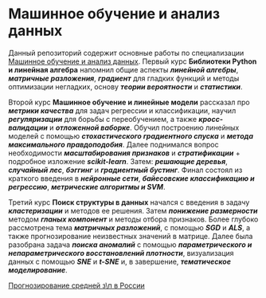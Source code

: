 # Машинное обучение и анализ данных
Данный репозиторий содержит основные работы по специализации <a href="https://www.coursera.org/programs/hse-corona-response-5-humnb?currentTab=MY_COURSES&productId=78tKup5eEeW5ewqD-4pukQ&productType=s12n&showMiniModal=true" >Машинное обучение и анализ данных</a>.
Первый курс **Библиотеки Python и линейная алгебра** напомнил общие аспекты ___линейной алгебры___, ___матричные разложения___, ___градиент___ для гладких функций и методы оптимизации негладких, основу ___теории вероятности___ и ___статистики___.  

Второй курс **Машинное обучение и линейные модели** рассказал про ___метрики качества___ для задач регрессии и классификации, научил ___регуляризации___ для борьбы с переобучением, а также ___кросс-валидации___ и ___отложенной ваборке___. Обучил построению линейных моделей с помощью ___стохастического градиентного спуска___ и ___метода максимального правдоподобия___. Далее поднимался вопрос необходимости ___масштабирования признаков___ и ___стратификации___ + подробное изложение ___scikit-learn___. Затем: ___решающие деревья___, ___случайный лес___, ___бэггинг___ и ___градиентный бустинг___. Финал состоял из краткого введения в ___нейронные сети___, ___байесовские классификацию и регрессию___, ___метрические алгоритмы и SVM___.

Третий курс **Поиск структуры в данных** начался с введения в задачу ___кластеризации___ и методов ее решения. Затем ___понижение размерности___ методом ___гланых компонент___ и методы отбора признаков. Более глубоко рассмотрена тема ___матричных разложений___, с помощью ___SGD___ и ___ALS___, а также прогнозирование неизвестных значений в матрице. Далее была разобрана задача ___поиска аномалий___ с помощью ___параметрического и непараметрического восстановлений плотности___, визуализация данных с помощью ___SNE___ и ___t-SNE___ и, в завершение, ___тематическое моделирование___.



<a href="https://nbviewer.jupyter.org/github/Kirill-Shokhin/Coursera-ML-/blob/main/Прикладные%20задачи%20анализа%20данных/Прогнозирование%20уровня%20средней%20заработной%20платы%20в%20России.ipynb" >Прогнозирование средней з\п в России</a>
